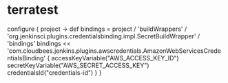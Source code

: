 # terratest
  configure { project ->
        def bindings = project / 'buildWrappers' / 'org.jenkinsci.plugins.credentialsbinding.impl.SecretBuildWrapper' / 'bindings'
        bindings << 'com.cloudbees.jenkins.plugins.awscredentials.AmazonWebServicesCredentialsBinding' {
            accessKeyVariable("AWS_ACCESS_KEY_ID")
            secretKeyVariable("AWS_SECRET_ACCESS_KEY")
            credentialsId("credentials-id")
        }
    }
